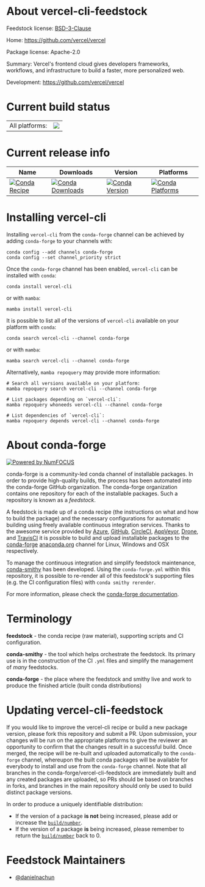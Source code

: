 About vercel-cli-feedstock
==========================

Feedstock license: [BSD-3-Clause](https://github.com/conda-forge/vercel-cli-feedstock/blob/main/LICENSE.txt)

Home: https://github.com/vercel/vercel

Package license: Apache-2.0

Summary: Vercel's frontend cloud gives developers frameworks, workflows, and infrastructure to build a faster, more personalized web.

Development: https://github.com/vercel/vercel

Current build status
====================


<table><tr><td>All platforms:</td>
    <td>
      <a href="https://dev.azure.com/conda-forge/feedstock-builds/_build/latest?definitionId=24451&branchName=main">
        <img src="https://dev.azure.com/conda-forge/feedstock-builds/_apis/build/status/vercel-cli-feedstock?branchName=main">
      </a>
    </td>
  </tr>
</table>

Current release info
====================

| Name | Downloads | Version | Platforms |
| --- | --- | --- | --- |
| [![Conda Recipe](https://img.shields.io/badge/recipe-vercel--cli-green.svg)](https://anaconda.org/conda-forge/vercel-cli) | [![Conda Downloads](https://img.shields.io/conda/dn/conda-forge/vercel-cli.svg)](https://anaconda.org/conda-forge/vercel-cli) | [![Conda Version](https://img.shields.io/conda/vn/conda-forge/vercel-cli.svg)](https://anaconda.org/conda-forge/vercel-cli) | [![Conda Platforms](https://img.shields.io/conda/pn/conda-forge/vercel-cli.svg)](https://anaconda.org/conda-forge/vercel-cli) |

Installing vercel-cli
=====================

Installing `vercel-cli` from the `conda-forge` channel can be achieved by adding `conda-forge` to your channels with:

```
conda config --add channels conda-forge
conda config --set channel_priority strict
```

Once the `conda-forge` channel has been enabled, `vercel-cli` can be installed with `conda`:

```
conda install vercel-cli
```

or with `mamba`:

```
mamba install vercel-cli
```

It is possible to list all of the versions of `vercel-cli` available on your platform with `conda`:

```
conda search vercel-cli --channel conda-forge
```

or with `mamba`:

```
mamba search vercel-cli --channel conda-forge
```

Alternatively, `mamba repoquery` may provide more information:

```
# Search all versions available on your platform:
mamba repoquery search vercel-cli --channel conda-forge

# List packages depending on `vercel-cli`:
mamba repoquery whoneeds vercel-cli --channel conda-forge

# List dependencies of `vercel-cli`:
mamba repoquery depends vercel-cli --channel conda-forge
```


About conda-forge
=================

[![Powered by
NumFOCUS](https://img.shields.io/badge/powered%20by-NumFOCUS-orange.svg?style=flat&colorA=E1523D&colorB=007D8A)](https://numfocus.org)

conda-forge is a community-led conda channel of installable packages.
In order to provide high-quality builds, the process has been automated into the
conda-forge GitHub organization. The conda-forge organization contains one repository
for each of the installable packages. Such a repository is known as a *feedstock*.

A feedstock is made up of a conda recipe (the instructions on what and how to build
the package) and the necessary configurations for automatic building using freely
available continuous integration services. Thanks to the awesome service provided by
[Azure](https://azure.microsoft.com/en-us/services/devops/), [GitHub](https://github.com/),
[CircleCI](https://circleci.com/), [AppVeyor](https://www.appveyor.com/),
[Drone](https://cloud.drone.io/welcome), and [TravisCI](https://travis-ci.com/)
it is possible to build and upload installable packages to the
[conda-forge](https://anaconda.org/conda-forge) [anaconda.org](https://anaconda.org/)
channel for Linux, Windows and OSX respectively.

To manage the continuous integration and simplify feedstock maintenance,
[conda-smithy](https://github.com/conda-forge/conda-smithy) has been developed.
Using the ``conda-forge.yml`` within this repository, it is possible to re-render all of
this feedstock's supporting files (e.g. the CI configuration files) with ``conda smithy rerender``.

For more information, please check the [conda-forge documentation](https://conda-forge.org/docs/).

Terminology
===========

**feedstock** - the conda recipe (raw material), supporting scripts and CI configuration.

**conda-smithy** - the tool which helps orchestrate the feedstock.
                   Its primary use is in the construction of the CI ``.yml`` files
                   and simplify the management of *many* feedstocks.

**conda-forge** - the place where the feedstock and smithy live and work to
                  produce the finished article (built conda distributions)


Updating vercel-cli-feedstock
=============================

If you would like to improve the vercel-cli recipe or build a new
package version, please fork this repository and submit a PR. Upon submission,
your changes will be run on the appropriate platforms to give the reviewer an
opportunity to confirm that the changes result in a successful build. Once
merged, the recipe will be re-built and uploaded automatically to the
`conda-forge` channel, whereupon the built conda packages will be available for
everybody to install and use from the `conda-forge` channel.
Note that all branches in the conda-forge/vercel-cli-feedstock are
immediately built and any created packages are uploaded, so PRs should be based
on branches in forks, and branches in the main repository should only be used to
build distinct package versions.

In order to produce a uniquely identifiable distribution:
 * If the version of a package **is not** being increased, please add or increase
   the [``build/number``](https://docs.conda.io/projects/conda-build/en/latest/resources/define-metadata.html#build-number-and-string).
 * If the version of a package **is** being increased, please remember to return
   the [``build/number``](https://docs.conda.io/projects/conda-build/en/latest/resources/define-metadata.html#build-number-and-string)
   back to 0.

Feedstock Maintainers
=====================

* [@danielnachun](https://github.com/danielnachun/)

